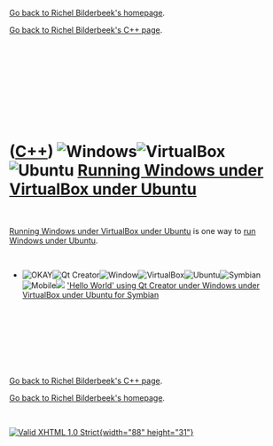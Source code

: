 [Go back to Richel Bilderbeek's homepage](index.htm).

[Go back to Richel Bilderbeek's C++ page](Cpp.htm).

 

 

 

 

 

([C++](Cpp.htm)) ![Windows](PicWindows.png)![VirtualBox](PicVirtualBox.png)![Ubuntu](PicUbuntu.png) [Running Windows under VirtualBox under Ubuntu](CppWindowsVirtualBoxUbuntu.htm)
===================================================================================================================================================================================

 

[Running Windows under VirtualBox under
Ubuntu](CppWindowsVirtualBoxUbuntu.htm) is one way to [run Windows under
Ubuntu](CppWindowsUbuntu.htm).

 

-   ![OKAY](PicGreen.png)![Qt
    Creator](PicQtCreator.png)![Window](PicWindows.png)![VirtualBox](PicVirtualBox.png)![Ubuntu](PicUbuntu.png)![Symbian](PicSymbian.png)![Mobile](PicMobile.png)![
    ](PicSpacer.png) ['Hello World' using Qt Creator under Windows under
    VirtualBox under Ubuntu for
    Symbian](CppHelloWorldQtCreatorWindowsVirtualBoxUbuntuSymbian.htm)

 

 

 

 

[Go back to Richel Bilderbeek's C++ page](Cpp.htm).

[Go back to Richel Bilderbeek's homepage](index.htm).

 

[![Valid XHTML 1.0 Strict](valid-xhtml10.png){width="88"
height="31"}](http://validator.w3.org/check?uri=referer)
